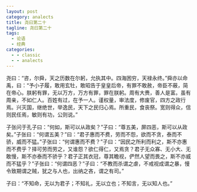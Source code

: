 ```yaml
---
layout: post
category: analects
title: 尧曰第二十
tagline: 尧曰第二十
tags:
  - 论语
  - 经典
categories:
  - - classic
  - - analects
---
```




尧曰：“咨，尔舜，天之历数在尔躬，允执其中。四海困穷，天禄永终。”舜亦以命禹，曰：“予小子履，敢用玄牡，敢昭告于皇皇后帝，有罪不敢赦，帝臣不蔽，简在帝心。朕躬有罪，无以万方，万方有罪，罪在朕躬。周有大赉，善人是富。虽有周亲，不如仁人。百姓有过，在予一人。谨权量，审法度，修废官，四方之政行焉。兴灭国，继绝世，举逸民，天下之民归心焉。所重民，食丧祭。宽则得众，信则民任焉，敏则有功，公则说。”

子张问于孔子曰：“何如，斯可以从政矣？”子曰：“尊五美，屏四恶，斯可以从政矣。”子张曰：“何谓五美？”曰：“君子惠而不费，劳而不怨，欲而不贪，泰而不骄，威而不猛。”子张曰：“何谓惠而不费？”子曰：“因民之所利而利之，斯不亦惠而不费乎？择可劳而劳之，又谁怨？欲仁得仁，又焉贪？君子无众寡、无小大、无敢慢，斯不亦泰而不骄乎？君子正其衣冠，尊其瞻视，俨然人望而畏之，斯不亦威而不猛乎？”子张曰：“何谓四恶？”子曰：“不教而杀谓之虐，不戒视成谓之暴，慢令致期谓之贼，犹之与人也，出纳之吝，谓之有司。”

子曰：“不知命，无以为君子；不知礼，无以立也；不知言，无以知人也。”